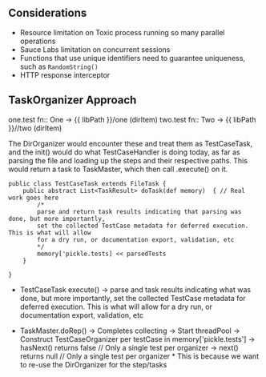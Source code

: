 ## Considerations

* Resource limitation on Toxic process running so many parallel operations
* Sauce Labs limitation on concurrent sessions
* Functions that use unique identifiers need to guarantee uniqueness, such as `RandomString()`
* HTTP response interceptor

## TaskOrganizer Approach

one.test
    fn:: One -> {{ libPath }}/one (dirItem)
two.test
    fn:: Two -> {{ libPath }}//two (dirItem)


The DirOrganizer would encounter these and treat them as TestCaseTask, and the init() would do what TestCaseHandler is doing today, as far as parsing the file and loading up the steps and their
respective paths. This would return a task to TaskMaster, which then call .execute() on it.  

```
public class TestCaseTask extends FileTask {
    public abstract List<TaskResult> doTask(def memory)  { // Real work goes here
        /* 
        parse and return task results indicating that parsing was done, but more importantly,
        set the collected TestCase metadata for deferred execution. This is what will allow
        for a dry run, or documentation export, validation, etc
        */
        memory['pickle.tests] << parsedTests
    }

}
```

* TestCaseTask
    execute() -> parse and task results indicating what was done, but more importantly,
        set the collected TestCase metadata for deferred execution. This is what will allow
        for a dry run, or documentation export, validation, etc

* TaskMaster.doRep() 
    -> Completes collecting
    -> Start threadPool
    -> Construct TestCaseOrganizer per testCase in memory['pickle.tests']
        -> hasNext() returns false // Only a single test per organizer
        -> next() returns null     // Only a single test per organizer
        * This is because we want to re-use the DirOrganizer for the step/tasks


